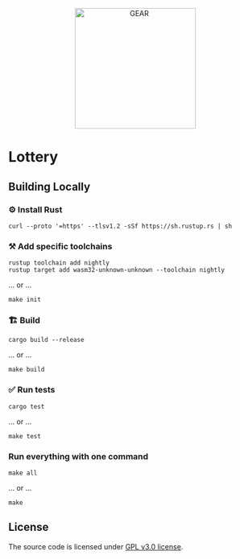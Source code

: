 <p align="center">
  <a href="https://gitpod.io/#https://github.com/gear-quick-start/lottery">
    <img src="https://gitpod.io/button/open-in-gitpod.svg" width="240" alt="GEAR">
  </a>
</p>

# Lottery

## Building Locally

### ⚙️ Install Rust

```shell
curl --proto '=https' --tlsv1.2 -sSf https://sh.rustup.rs | sh
```

### ⚒️ Add specific toolchains

```shell
rustup toolchain add nightly
rustup target add wasm32-unknown-unknown --toolchain nightly
```

... or ...

```shell
make init
```

### 🏗️ Build

```shell
cargo build --release
```

... or ...

```shell
make build
```

### ✅ Run tests

```shell
cargo test
```

... or ...

```shell
make test
```

### Run everything with one command

```shell
make all
```

... or ...

```shell
make
```

## License

The source code is licensed under [GPL v3.0 license](LICENSE).
